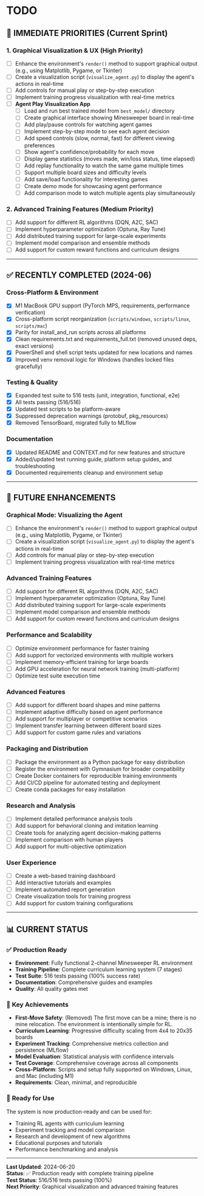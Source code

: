 # TODO

## 🎯 **IMMEDIATE PRIORITIES** (Current Sprint)

### 1. **Graphical Visualization & UX** (High Priority)
- [ ] Enhance the environment's `render()` method to support graphical output (e.g., using Matplotlib, Pygame, or Tkinter)
- [ ] Create a visualization script (`visualize_agent.py`) to display the agent's actions in real-time
- [ ] Add controls for manual play or step-by-step execution
- [ ] Implement training progress visualization with real-time metrics
- [ ] **Agent Play Visualization App**
  - [ ] Load and run best trained model from `best_model/` directory
  - [ ] Create graphical interface showing Minesweeper board in real-time
  - [ ] Add play/pause controls for watching agent games
  - [ ] Implement step-by-step mode to see each agent decision
  - [ ] Add speed controls (slow, normal, fast) for different viewing preferences
  - [ ] Show agent's confidence/probability for each move
  - [ ] Display game statistics (moves made, win/loss status, time elapsed)
  - [ ] Add replay functionality to watch the same game multiple times
  - [ ] Support multiple board sizes and difficulty levels
  - [ ] Add save/load functionality for interesting games
  - [ ] Create demo mode for showcasing agent performance
  - [ ] Add comparison mode to watch multiple agents play simultaneously

### 2. **Advanced Training Features** (Medium Priority)
- [ ] Add support for different RL algorithms (DQN, A2C, SAC)
- [ ] Implement hyperparameter optimization (Optuna, Ray Tune)
- [ ] Add distributed training support for large-scale experiments
- [ ] Implement model comparison and ensemble methods
- [ ] Add support for custom reward functions and curriculum designs

---

## ✅ **RECENTLY COMPLETED (2024-06)**

### Cross-Platform & Environment
- [x] M1 MacBook GPU support (PyTorch MPS, requirements, performance verification)
- [x] Cross-platform script reorganization (`scripts/windows`, `scripts/linux`, `scripts/mac`)
- [x] Parity for install_and_run scripts across all platforms
- [x] Clean requirements.txt and requirements_full.txt (removed unused deps, exact versions)
- [x] PowerShell and shell script tests updated for new locations and names
- [x] Improved venv removal logic for Windows (handles locked files gracefully)

### Testing & Quality
- [x] Expanded test suite to 516 tests (unit, integration, functional, e2e)
- [x] All tests passing (516/516)
- [x] Updated test scripts to be platform-aware
- [x] Suppressed deprecation warnings (protobuf, pkg_resources)
- [x] Removed TensorBoard, migrated fully to MLflow

### Documentation
- [x] Updated README and CONTEXT.md for new features and structure
- [x] Added/updated test running guide, platform setup guides, and troubleshooting
- [x] Documented requirements cleanup and environment setup

---

## 🚀 **FUTURE ENHANCEMENTS**

### Graphical Mode: Visualizing the Agent
- [ ] Enhance the environment's `render()` method to support graphical output (e.g., using Matplotlib, Pygame, or Tkinter)
- [ ] Create a visualization script (`visualize_agent.py`) to display the agent's actions in real-time
- [ ] Add controls for manual play or step-by-step execution
- [ ] Implement training progress visualization with real-time metrics

### Advanced Training Features
- [ ] Add support for different RL algorithms (DQN, A2C, SAC)
- [ ] Implement hyperparameter optimization (Optuna, Ray Tune)
- [ ] Add distributed training support for large-scale experiments
- [ ] Implement model comparison and ensemble methods
- [ ] Add support for custom reward functions and curriculum designs

### Performance and Scalability
- [ ] Optimize environment performance for faster training
- [ ] Add support for vectorized environments with multiple workers
- [ ] Implement memory-efficient training for large boards
- [ ] Add GPU acceleration for neural network training (multi-platform)
- [ ] Optimize test suite execution time

### Advanced Features
- [ ] Add support for different board shapes and mine patterns
- [ ] Implement adaptive difficulty based on agent performance
- [ ] Add support for multiplayer or competitive scenarios
- [ ] Implement transfer learning between different board sizes
- [ ] Add support for custom game rules and variations

### Packaging and Distribution
- [ ] Package the environment as a Python package for easy distribution
- [ ] Register the environment with Gymnasium for broader compatibility
- [ ] Create Docker containers for reproducible training environments
- [ ] Add CI/CD pipeline for automated testing and deployment
- [ ] Create conda packages for easy installation

### Research and Analysis
- [ ] Implement detailed performance analysis tools
- [ ] Add support for behavioral cloning and imitation learning
- [ ] Create tools for analyzing agent decision-making patterns
- [ ] Implement comparison with human players
- [ ] Add support for multi-objective optimization

### User Experience
- [ ] Create a web-based training dashboard
- [ ] Add interactive tutorials and examples
- [ ] Implement automated report generation
- [ ] Create visualization tools for training progress
- [ ] Add support for custom training configurations

---

## 📊 **CURRENT STATUS**

### ✅ **Production Ready**
- **Environment**: Fully functional 2-channel Minesweeper RL environment
- **Training Pipeline**: Complete curriculum learning system (7 stages)
- **Test Suite**: 516 tests passing (100% success rate)
- **Documentation**: Comprehensive guides and examples
- **Quality**: All quality gates met

### 🎯 **Key Achievements**
- **First-Move Safety**: (Removed) The first move can be a mine; there is no mine relocation. The environment is intentionally simple for RL.
- **Curriculum Learning**: Progressive difficulty scaling from 4x4 to 20x35 boards
- **Experiment Tracking**: Comprehensive metrics collection and persistence (MLflow)
- **Model Evaluation**: Statistical analysis with confidence intervals
- **Test Coverage**: Comprehensive coverage across all components
- **Cross-Platform**: Scripts and setup fully supported on Windows, Linux, and Mac (including M1)
- **Requirements**: Clean, minimal, and reproducible

### 🚀 **Ready for Use**
The system is now production-ready and can be used for:
- Training RL agents with curriculum learning
- Experiment tracking and model comparison
- Research and development of new algorithms
- Educational purposes and tutorials
- Performance benchmarking and analysis

---

**Last Updated**: 2024-06-20  
**Status**: ✅ Production ready with complete training pipeline  
**Test Status**: 516/516 tests passing (100%)  
**Next Priority**: Graphical visualization and advanced training features 